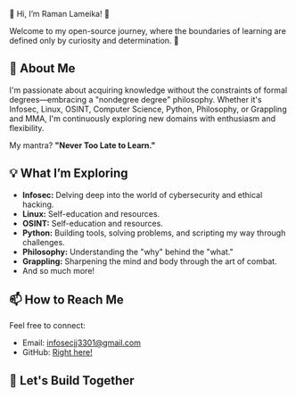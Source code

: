  👋 Hi, I’m Raman Lameika! 👋

Welcome to my open-source journey, where the boundaries of learning are defined only by curiosity and determination. 🚀 

## 🌟 About Me

I'm passionate about acquiring knowledge without the constraints of formal degrees—embracing a "nondegree degree" philosophy. Whether it's Infosec, Linux, OSINT, Computer Science, Python, Philosophy, or Grappling and MMA, I'm continuously exploring new domains with enthusiasm and flexibility.

My mantra? **"Never Too Late to Learn."**

## 💡 What I’m Exploring

- **Infosec:** Delving deep into the world of cybersecurity and ethical hacking.
- **Linux:** Self-education and resources.
- **OSINT:** Self-education and resources.
- **Python:** Building tools, solving problems, and scripting my way through challenges.
- **Philosophy:** Understanding the "why" behind the "what."
- **Grappling:** Sharpening the mind and body through the art of combat.
- And so much more!

## 📫 How to Reach Me

Feel free to connect:

- Email: [infosecjj3301@gmail.com](mailto:infosecjj3301@gmail.com)
- GitHub: [Right here!](https://github.com/ramanlameika)

## 🚀 Let's Build Together

